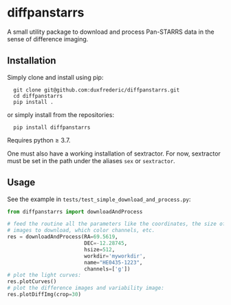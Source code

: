 # diffpanstarrs
A small utility package to download and process Pan-STARRS data in the sense of
difference imaging.
## Installation
Simply clone and install using pip:
```
  git clone git@github.com:duxfrederic/diffpanstarrs.git
  cd diffpanstarrs
  pip install .
```
or simply install from the repositories:
```
  pip install diffpanstarrs
``` 
Requires python ≥ 3.7.

One must also have a working installation of sextractor. For now, sextractor must
be set in the path under the aliases `sex` or `sextractor`.

## Usage
See the example in `tests/test_simple_download_and_process.py`:
```python
from diffpanstarrs import downloadAndProcess

# feed the routine all the parameters like the coordinates, the size of the
# images to download, which color channels, etc.
res = downloadAndProcess(RA=69.5619,
                         DEC=-12.28745,
                         hsize=512,
                         workdir='myworkdir',
                         name="HE0435-1223",
                         channels=['g'])
# plot the light curves:
res.plotCurves()
# plot the difference images and variability image:
res.plotDiffImg(crop=30)

```
